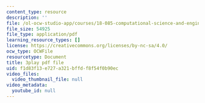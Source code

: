 ```yaml
---
content_type: resource
description: ''
file: /ol-ocw-studio-app/courses/18-085-computational-science-and-engineering-i-fall-2008/f1d83f13e727a321bffdf8f54f0b90ec_-agCn_nWztQ.pdf
file_size: 54925
file_type: application/pdf
learning_resource_types: []
license: https://creativecommons.org/licenses/by-nc-sa/4.0/
ocw_type: OCWFile
resourcetype: Document
title: 3play pdf file
uid: f1d83f13-e727-a321-bffd-f8f54f0b90ec
video_files:
  video_thumbnail_file: null
video_metadata:
  youtube_id: null
---
```


